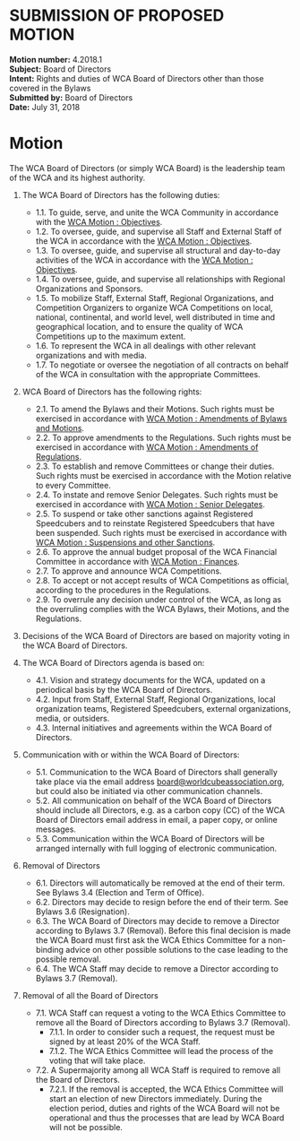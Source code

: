 # SUBMISSION OF PROPOSED MOTION

**Motion number:** 4.2018.1  
**Subject:** Board of Directors  
**Intent:** Rights and duties of WCA Board of Directors other than those covered in the Bylaws  
**Submitted by:** Board of Directors  
**Date:** July 31, 2018  

# Motion

The WCA Board of Directors (or simply WCA Board) is the leadership team of the WCA and its highest authority.

1. The WCA Board of Directors has the following duties:
   - 1.1. To guide, serve, and unite the WCA Community in accordance with the [WCA Motion : Objectives](./3-Objectives.md).
   - 1.2. To oversee, guide, and supervise all Staff and External Staff of the WCA in accordance with the [WCA Motion : Objectives](./3-Objectives.md).
   - 1.3. To oversee, guide, and supervise all structural and day-to-day activities of the WCA in accordance with the [WCA Motion : Objectives](./3-Objectives.md).
   - 1.4. To oversee, guide, and supervise all relationships with Regional Organizations and Sponsors.
   - 1.5. To mobilize Staff, External Staff, Regional Organizations, and Competition Organizers to organize WCA Competitions on local, national, continental, and world level, well distributed in time and geographical location, and to ensure the quality of WCA Competitions up to the maximum extent.
   - 1.6. To represent the WCA in all dealings with other relevant organizations and with media.
   - 1.7. To negotiate or oversee the negotiation of all contracts on behalf of the WCA in consultation with the appropriate Committees.

2. WCA Board of Directors has the following rights:
   - 2.1. To amend the Bylaws and their Motions. Such rights must be exercised in accordance with [WCA Motion : Amendments of Bylaws and Motions](./13-Amendments_of_Bylaws_and_Motions.md).
   - 2.2. To approve amendments to the Regulations. Such rights must be exercised in accordance with [WCA Motion : Amendments of Regulations](./14-Amendments_of_Regulations.md).
   - 2.3. To establish and remove Committees or change their duties. Such rights must be exercised in accordance with the Motion relative to every Committee.
   - 2.4. To instate and remove Senior Delegates. Such rights must be exercised in accordance with [WCA Motion : Senior Delegates](./9-Senior_Delegates.md).
   - 2.5. To suspend or take other sanctions against Registered Speedcubers and to reinstate Registered Speedcubers that have been suspended. Such rights must be exercised in accordance with [WCA Motion : Suspensions and other Sanctions](./15-Suspensions_and_other_Sanctions.md).
   - 2.6. To approve the annual budget proposal of the WCA Financial Committee in accordance with [WCA Motion : Finances](./11-Finances.md).
   - 2.7. To approve and announce WCA Competitions.
   - 2.8. To accept or not accept results of WCA Competitions as official, according to the procedures in the Regulations.
   - 2.9. To overrule any decision under control of the WCA, as long as the overruling complies with the WCA Bylaws, their Motions, and the Regulations.

3. Decisions of the WCA Board of Directors are based on majority voting in the WCA Board of Directors.

4. The WCA Board of Directors agenda is based on:
   - 4.1. Vision and strategy documents for the WCA, updated on a periodical basis by the WCA Board of Directors.
   - 4.2. Input from Staff, External Staff, Regional Organizations, local organization teams, Registered Speedcubers, external organizations, media, or outsiders.
   - 4.3. Internal initiatives and agreements within the WCA Board of Directors.

5. Communication with or within the WCA Board of Directors:
   - 5.1. Communication to the WCA Board of Directors shall generally take place via the email address [board@worldcubeassociation.org](mailto:board@worldcubeassociation.org), but could also be initiated via other communication channels.
   - 5.2. All communication on behalf of the WCA Board of Directors should include all Directors, e.g. as a carbon copy (CC) of the WCA Board of Directors email address in email, a paper copy, or online messages.
   - 5.3. Communication within the WCA Board of Directors will be arranged internally with full logging of electronic communication.

6. Removal of Directors
   - 6.1. Directors will automatically be removed at the end of their term. See Bylaws 3.4 (Election and Term of Office).
   - 6.2. Directors may decide to resign before the end of their term. See Bylaws 3.6 (Resignation).
   - 6.3. The WCA Board of Directors may decide to remove a Director according to Bylaws 3.7 (Removal). Before this final decision is made the WCA Board must first ask the WCA Ethics Committee for a non-binding advice on other possible solutions to the case leading to the possible removal.
   - 6.4. The WCA Staff may decide to remove a Director according to Bylaws 3.7 (Removal).

7. Removal of all the Board of Directors
   - 7.1. WCA Staff can request a voting to the WCA Ethics Committee to remove all the Board of Directors according to Bylaws 3.7 (Removal).
      - 7.1.1. In order to consider such a request, the request must be signed by at least 20% of the WCA Staff.
      - 7.1.2. The WCA Ethics Committee will lead the process of the voting that will take place.
   - 7.2. A Supermajority among all WCA Staff is required to remove all the Board of Directors.
      - 7.2.1. If the removal is accepted, the WCA Ethics Committee will start an election of new Directors immediately. During the election period, duties and rights of the WCA Board will not be operational and thus the processes that are lead by WCA Board will not be possible.
